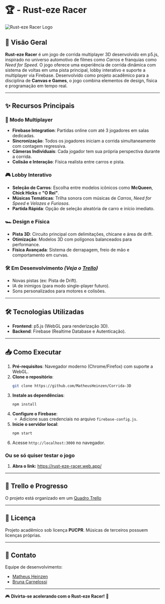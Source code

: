# 🏆 - Rust-eze Racer

![Rust-eze Racer Logo](Adicionar_Logo)

## 🚀 Visão Geral
**Rust-eze Racer** é um jogo de corrida multiplayer 3D desenvolvido em p5.js, inspirado no universo automotivo de filmes como *Carros* e franquias como *Need for Speed*. O jogo oferece uma experiência de corrida dinâmica com sistema de voltas em uma pista principal, lobby interativo e suporte a multiplayer via Firebase. Desenvolvido como projeto acadêmico para a disciplina de **Canvas e Games**, o jogo combina elementos de design, física e programação em tempo real.

---

## ✨ Recursos Principais
### 🏁 **Modo Multiplayer**
- **Firebase Integration**: Partidas online com até 3 jogadores em salas dedicadas.
- **Sincronização**: Todos os jogadores iniciam a corrida simultaneamente com contagem regressiva.
- **Câmeras Individuais**: Cada jogador tem sua própria perspectiva durante a corrida.
- **Colisão e Interação**: Física realista entre carros e pista.

### 🎮 **Lobby Interativo**
- **Seleção de Carros**: Escolha entre modelos icônicos como **McQueen**, **Chick Hicks** e **"O Rei"**.
- **Músicas Temáticas**: Trilha sonora com músicas de *Carros*, *Need for Speed* e *Velozes e Furiosos*.
- **Partida Rápida**: Opção de seleção aleatória de carro e início imediato.

### 🏎️ **Design e Física**
- **Pista 3D**: Circuito principal com delimitações, chicane e área de drift.
- **Otimização**: Modelos 3D com polígonos balanceados para performance.
- **Física Avançada**: Sistema de derrapagem, freio de mão e comportamento em curvas.

### 🛠️ **Em Desenvolvimento** *(Veja o [Trello](https://trello.com/b/QlzezmJ1/jogo-de-corrida))*
- Novas pistas (ex: Pista de Drift).
- IA de inimigos (para modo single-player futuro).
- Sons personalizados para motores e colisões.

---

## 🛠️ Tecnologias Utilizadas
- **Frontend**: p5.js (WebGL para renderização 3D).
- **Backend**: Firebase (Realtime Database e Autenticação).

---

## 📥 Como Executar
1. **Pré-requisitos**: Navegador moderno (Chrome/Firefox) com suporte a WebGL.
2. **Clone o repositório**:
   ```bash
   git clone https://github.com/MatheusHeinzen/Corrida-3D
   ```
3. **Instale as dependências**:
   ```bash
   npm install
   ```
4. **Configure o Firebase**:
   - Adicione suas credenciais no arquivo `firebase-config.js`.
5. **Inicie o servidor local**:
   ```bash
   npm start
   ```
6. Acesse `http://localhost:3000` no navegador.

### Ou se só quiser testar o jogo
1. **Abra o link:** https://rust-eze-racer.web.app/

---

## 📌 Trello e Progresso
O projeto está organizado em um [Quadro Trello](https://trello.com/b/QlzezmJ1/jogo-de-corrida)

---

## 📄 Licença
Projeto acadêmico sob licença **PUCPR**. Músicas de terceiros possuem licenças próprias.

---

## 📧 Contato
Equipe de desenvolvimento:
- [Matheus Heinzen](https://github.com/MatheusHeinzen)  
- [Bruna Carnelossi](https://github.com/Bru67)  

---

🎮 **Divirta-se acelerando com o Rust-eze Racer!** 🏁  
